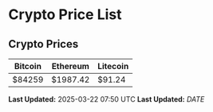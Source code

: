 # Crypto Price List

## Crypto Prices
| Bitcoin | Ethereum | Litecoin |
| ------- | -------- | -------- |
| $84259 | $1987.42 | $91.24 |
**Last Updated:** 2025-03-22 07:50 UTC
**Last Updated:** $DATE$

